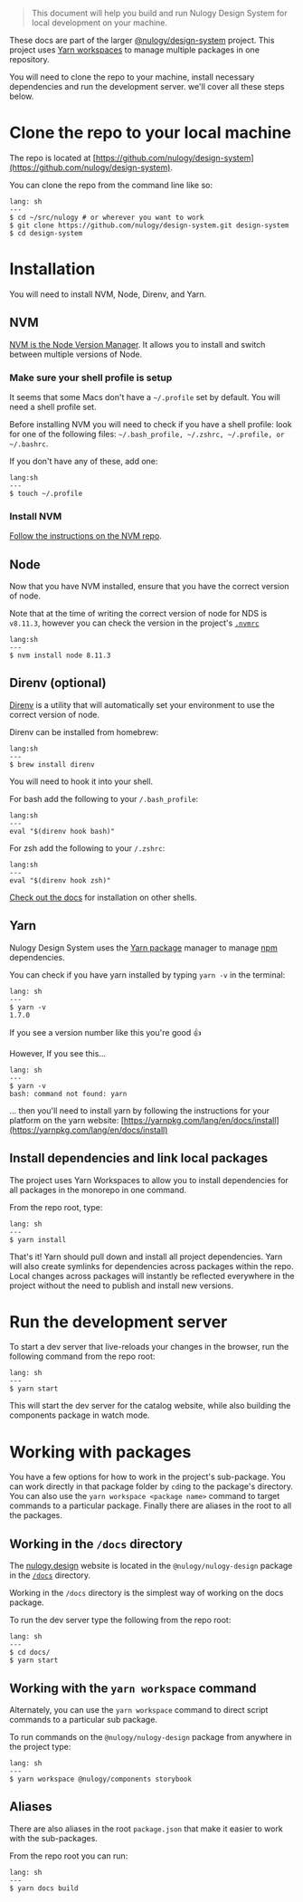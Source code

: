 > This document will help you build and run Nulogy Design System for local development on your machine. 

These docs are part of the larger [@nulogy/design-system](https://github.com/nulogy/design-system) project. This project uses [Yarn workspaces](https://yarnpkg.com/lang/en/docs/workspaces/) to manage multiple packages in one repository.

You will need to clone the repo to your machine, install necessary dependencies and run the development server. we'll cover all these steps below.


# Clone the repo to your local machine

The repo is located at [https://github.com/nulogy/design-system](https://github.com/nulogy/design-system). 

You can clone the repo from the command line like so:

```code
lang: sh
---
$ cd ~/src/nulogy # or wherever you want to work
$ git clone https://github.com/nulogy/design-system.git design-system
$ cd design-system
```

# Installation

You will need to install NVM, Node, Direnv, and Yarn.

## NVM

[NVM is the Node Version Manager](https://github.com/creationix/nvm). It allows you to install and switch between multiple versions of Node.

### Make sure your shell profile is setup

It seems that some Macs don't have a `~/.profile` set by default. You will need a shell profile set. 

Before installing NVM you will need to check if you have a shell profile: look for one of the following files: `~/.bash_profile, ~/.zshrc, ~/.profile, or ~/.bashrc`.

If you don't have any of these, add one:

```code
lang:sh
---
$ touch ~/.profile
```
### Install NVM

[Follow the instructions on the NVM repo](https://github.com/creationix/nvm#installation).

## Node

Now that you have NVM installed, ensure that you have the correct version of node. 

Note that at the time of writing the correct version of node for NDS is `v8.11.3`, however you can check the version in the project's [`.nvmrc`](https://github.com/nulogy/design-system/blob/master/.nvmrc)

```code
lang:sh
---
$ nvm install node 8.11.3
```

## Direnv (optional)

[Direnv](https://github.com/direnv/direnv) is a utility that will automatically set your environment to use the correct version of node.

Direnv can be installed from homebrew:

```code
lang:sh
---
$ brew install direnv
```

You will need to hook it into your shell. 

For bash add the following to your `/.bash_profile`:

```code
lang:sh
---
eval "$(direnv hook bash)"
```

For zsh add the following to your `/.zshrc`:

```code
lang:sh
---
eval "$(direnv hook zsh)"
```

[Check out the docs](https://github.com/direnv/direnv#setup) for installation on other shells.

## Yarn

Nulogy Design System uses the [Yarn package](https://yarnpkg.com/) manager to manage [npm](https://www.npmjs.com/) dependencies. 

You can check if you have yarn installed by typing `yarn -v` in the terminal: 


```code
lang: sh
---
$ yarn -v
1.7.0 
```

If you see a version number like this you're good 👍

However, If you see this... 

```code
lang: sh
---
$ yarn -v
bash: command not found: yarn 
```

 ... then you'll need to install yarn by following the instructions for your platform on the yarn website: [https://yarnpkg.com/lang/en/docs/install](https://yarnpkg.com/lang/en/docs/install)

## Install dependencies and link local packages

The project uses Yarn Workspaces to allow you to install dependencies for all packages in the monorepo in one command.

From the repo root, type:

```code
lang: sh
---
$ yarn install
```

That's it! Yarn should pull down and install all project dependencies. Yarn will also create symlinks for dependencies across packages within the repo. Local changes across packages will instantly be reflected everywhere in the project without the need to publish and install new versions.

# Run the development server

To start a dev server that live-reloads your changes in the browser, run the following command from the repo root:

```code
lang: sh
---
$ yarn start
```

This will start the dev server for the catalog website, while also building the components package in watch mode.

# Working with packages

You have a few options for how to work in the project's sub-package. You can work directly in that package folder by `cd`ing to the package's directory. You can also use the `yarn workspace <package name>` command to target commands to a particular package. Finally there are aliases in the root to all the packages.

## Working in the `/docs` directory


The [nulogy.design](http://nulgoy.design) website is located in the `@nulogy/nulogy-design` package in the [`/docs`](https://github.com/nulogy/design-system/tree/master/docs) directory. 

Working in the `/docs` directory is the simplest way of working on the docs package. 

To run the dev server type the following from the repo root:

```code
lang: sh
---
$ cd docs/
$ yarn start
```

## Working with the `yarn workspace` command

Alternately, you can use the `yarn workspace` command to direct script commands to a particular sub package. 

To run commands on the `@nulogy/nulogy-design` package from anywhere in the project type:

```code
lang: sh
---
$ yarn workspace @nulogy/components storybook
```

## Aliases

There are also aliases in the root `package.json` that make it easier to work with the sub-packages. 

From the repo root you can run:

```code
lang: sh
---
$ yarn docs build
```



